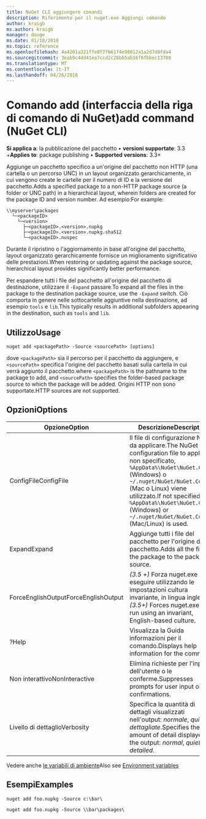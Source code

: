 ```yaml
---
title: NuGet CLI aggiungere comandi
description: Riferimento per il nuget.exe Aggiungi comando
author: kraigb
ms.author: kraigb
manager: douge
ms.date: 01/18/2018
ms.topic: reference
ms.openlocfilehash: 4a4201a321ffe0f7fb61f4e98012a1a2d7d8fda4
ms.sourcegitcommit: 3eab9c4dd41ea7ccd2c28bb5ab16f6fbbec13708
ms.translationtype: MT
ms.contentlocale: it-IT
ms.lasthandoff: 04/26/2018
---
```

# <a name="add-command-nuget-cli"></a><span data-ttu-id="18f94-103">Comando add (interfaccia della riga di comando di NuGet)</span><span class="sxs-lookup"><span data-stu-id="18f94-103">add command (NuGet CLI)</span></span>

<span data-ttu-id="18f94-104">**Si applica a**: la pubblicazione del pacchetto &bullet; **versioni supportate**: 3.3 +</span><span class="sxs-lookup"><span data-stu-id="18f94-104">**Applies to**: package publishing &bullet; **Supported versions**: 3.3+</span></span>

<span data-ttu-id="18f94-105">Aggiunge un pacchetto specifico a un'origine del pacchetto non HTTP (una cartella o un percorso UNC) in un layout organizzato gerarchicamente, in cui vengono create le cartelle per il numero di ID e la versione del pacchetto.</span><span class="sxs-lookup"><span data-stu-id="18f94-105">Adds a specified package to a non-HTTP package source (a folder or UNC path) in a hierarchical layout, wherein folders are created for the package ID and version number.</span></span> <span data-ttu-id="18f94-106">Ad esempio:</span><span class="sxs-lookup"><span data-stu-id="18f94-106">For example:</span></span>

    \\myserver\packages
      └─<packageID>
        └─<version>
          ├─<packageID>.<version>.nupkg
          ├─<packageID>.<version>.nupkg.sha512
          └─<packageID>.nuspec

<span data-ttu-id="18f94-107">Durante il ripristino o l'aggiornamento in base all'origine del pacchetto, layout organizzato gerarchicamente fornisce un miglioramento significativo delle prestazioni.</span><span class="sxs-lookup"><span data-stu-id="18f94-107">When restoring or updating against the package source, hierarchical layout provides significantly better performance.</span></span>

<span data-ttu-id="18f94-108">Per espandere tutti i file del pacchetto all'origine del pacchetto di destinazione, utilizzare il `-Expand` passare.</span><span class="sxs-lookup"><span data-stu-id="18f94-108">To expand all the files in the package to the destination package source, use the `-Expand` switch.</span></span> <span data-ttu-id="18f94-109">Ciò comporta in genere nelle sottocartelle aggiuntive nella destinazione, ad esempio `tools` e `lib`.</span><span class="sxs-lookup"><span data-stu-id="18f94-109">This typically results in additional subfolders appearing in the destination, such as `tools` and `lib`.</span></span>

## <a name="usage"></a><span data-ttu-id="18f94-110">Utilizzo</span><span class="sxs-lookup"><span data-stu-id="18f94-110">Usage</span></span>

```cli
nuget add <packagePath> -Source <sourcePath> [options]
```

<span data-ttu-id="18f94-111">dove `<packagePath>` sia il percorso per il pacchetto da aggiungere, e `<sourcePath>` specifica l'origine del pacchetto basati sulla cartella in cui verrà aggiunto il pacchetto.</span><span class="sxs-lookup"><span data-stu-id="18f94-111">where `<packagePath>` is the pathname to the package to add, and `<sourcePath>` specifies the folder-based package source to which the package will be added.</span></span> <span data-ttu-id="18f94-112">Origini HTTP non sono supportate.</span><span class="sxs-lookup"><span data-stu-id="18f94-112">HTTP sources are not supported.</span></span>

## <a name="options"></a><span data-ttu-id="18f94-113">Opzioni</span><span class="sxs-lookup"><span data-stu-id="18f94-113">Options</span></span>

| <span data-ttu-id="18f94-114">Opzione</span><span class="sxs-lookup"><span data-stu-id="18f94-114">Option</span></span> | <span data-ttu-id="18f94-115">Descrizione</span><span class="sxs-lookup"><span data-stu-id="18f94-115">Description</span></span> |
| --- | --- |
| <span data-ttu-id="18f94-116">ConfigFile</span><span class="sxs-lookup"><span data-stu-id="18f94-116">ConfigFile</span></span> | <span data-ttu-id="18f94-117">Il file di configurazione NuGet da applicare.</span><span class="sxs-lookup"><span data-stu-id="18f94-117">The NuGet configuration file to apply.</span></span> <span data-ttu-id="18f94-118">Se non specificato, `%AppData%\NuGet\NuGet.Config` (Windows) o `~/.nuget/NuGet/NuGet.Config` (Mac o Linux) viene utilizzato.</span><span class="sxs-lookup"><span data-stu-id="18f94-118">If not specified, `%AppData%\NuGet\NuGet.Config` (Windows) or `~/.nuget/NuGet/NuGet.Config` (Mac/Linux) is used.</span></span>|
| <span data-ttu-id="18f94-119">Expand</span><span class="sxs-lookup"><span data-stu-id="18f94-119">Expand</span></span> | <span data-ttu-id="18f94-120">Aggiunge tutti i file del pacchetto per l'origine del pacchetto.</span><span class="sxs-lookup"><span data-stu-id="18f94-120">Adds all the files in the package to the package source.</span></span> |
| <span data-ttu-id="18f94-121">ForceEnglishOutput</span><span class="sxs-lookup"><span data-stu-id="18f94-121">ForceEnglishOutput</span></span> | <span data-ttu-id="18f94-122">*(3.5 +)*  Forza nuget.exe per eseguire utilizzando le impostazioni cultura invariante, in lingua inglese.</span><span class="sxs-lookup"><span data-stu-id="18f94-122">*(3.5+)* Forces nuget.exe to run using an invariant, English-based culture.</span></span> |
| <span data-ttu-id="18f94-123">?</span><span class="sxs-lookup"><span data-stu-id="18f94-123">Help</span></span> | <span data-ttu-id="18f94-124">Visualizza la Guida informazioni per il comando.</span><span class="sxs-lookup"><span data-stu-id="18f94-124">Displays help information for the command.</span></span> |
| <span data-ttu-id="18f94-125">Non interattivo</span><span class="sxs-lookup"><span data-stu-id="18f94-125">NonInteractive</span></span> | <span data-ttu-id="18f94-126">Elimina richieste per l'input dell'utente o le conferme.</span><span class="sxs-lookup"><span data-stu-id="18f94-126">Suppresses prompts for user input or confirmations.</span></span> |
| <span data-ttu-id="18f94-127">Livello di dettaglio</span><span class="sxs-lookup"><span data-stu-id="18f94-127">Verbosity</span></span> | <span data-ttu-id="18f94-128">Specifica la quantità di dettagli visualizzati nell'output: *normale*, *quiet*, *dettagliate*.</span><span class="sxs-lookup"><span data-stu-id="18f94-128">Specifies the amount of detail displayed in the output: *normal*, *quiet*, *detailed*.</span></span> |

<span data-ttu-id="18f94-129">Vedere anche [le variabili di ambiente](cli-ref-environment-variables.md)</span><span class="sxs-lookup"><span data-stu-id="18f94-129">Also see [Environment variables](cli-ref-environment-variables.md)</span></span>

## <a name="examples"></a><span data-ttu-id="18f94-130">Esempi</span><span class="sxs-lookup"><span data-stu-id="18f94-130">Examples</span></span>

```cli
nuget add foo.nupkg -Source c:\bar\

nuget add foo.nupkg -Source \\bar\packages\
```
